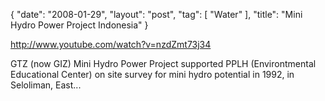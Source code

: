 {
   "date": "2008-01-29",
   "layout": "post",
   "tag": [
      "Water"
   ],
   "title": "Mini Hydro Power Project Indonesia"
}

http://www.youtube.com/watch?v=nzdZmt73j34  

GTZ (now GIZ) Mini Hydro Power Project supported PPLH (Environtmental Educational Center) on site survey for mini hydro potential in 1992, in Seloliman, East...